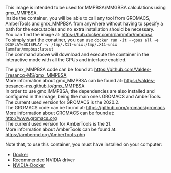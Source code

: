 This image is intended to be used for MMPBSA/MMGBSA calculations using gmx_MMPBSA.  
Inside the container, you will be able to call any tool from GROMACS, AmberTools and gmx_MMPBSA from anywhere without having to specify a path for the executables and no extra installation should be necessary.  
You can find the image at: https://hub.docker.com/r/lammfar/mmpbsa  
To simply start the conatiner, you can use `docker run -it --gpus all -e DISPLAY=$DISPLAY -v /tmp/.X11-unix:/tmp/.X11-unix lammfar/mmpbsa:latest`  
The command above will download and execute the container in the interactive mode with all the GPUs and interface enabled.    


The gmx_MMPBSA code can be found at: https://github.com/Valdes-Tresanco-MS/gmx_MMPBSA  
More information about gmx_MMPBSA can be found at: https://valdes-tresanco-ms.github.io/gmx_MMPBSA  
In order to use gmx_MMPBSA, the dependencies are also installed and configured in the image, being the main ones GROMACS and AmberTools.  
The current used version for GROMACS is the 2020.2.  
The GROMACS code can be found at: https://github.com/gromacs/gromacs  
More information about GROMACS can be found at: http://www.gromacs.org  
The current used version for AmberTools is the 21.  
More information about AmberTools can be found at: https://ambermd.org/AmberTools.php   


Note that, to use this container, you must have installed on your computer:  
- [Docker](https://docs.docker.com/engine/install)  
- Recommended NVIDIA driver  
- [NVIDIA-Docker](https://docs.nvidia.com/datacenter/cloud-native/container-toolkit/install-guide.html#docker)  

